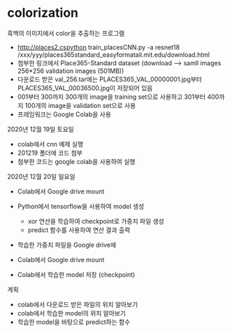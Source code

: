 # colorization
흑백의 이미지에서 color을 추출하는 프로그램

- http://places2.cspython train_placesCNN.py -a resnet18 /xxx/yyy/places365standard_easyformatail.mit.edu/download.html
- 첨부한 링크에서 Place365-Standard dataset (download --> samll images 256*256 validation images (501MB))
- 다운로드 받은 val_256.tar에는 PLACES365_VAL_00000001.jpg부터 PLACES365_VAL_00036500.jpg이 저장되어 있음
- 001부터 300까지 300개의 image을 training set으로 사용하고 301부터 400까지 100개의 image을 validation set으로 사용
- 프레임워크는 Google Colab을 사용

2020년 12월 19일 토요일
- colab에서 cnn 예제 실행
- 201219 폴더에 코드 첨부
- 첨부한 코드는 google colab을 사용하여 실행

2020년 12월 20일 일요일
- Colab에서 Google drive mount
- Python에서 tensorflow을 사용하여 model 생성
  - xor 연산을 학습하여 checkpoint로 가중치 파일 생성
  - predict 함수를 사용하여 연산 결과 출력
 - 학습한 가중치 파일을 Google drive에 





- Colab에서 Google drive mount
- Colab에서 학습한 model 저장 (checkpoint)

계획
- colab에서 다운로드 받은 파일의 위치 알아보기
- colab에서 학습한 model의 위치 알아보기
- 학습한 model을 바탕으로 predict하는 함수 
